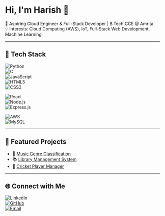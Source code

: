 # Hi, I'm Harish 👋  

🚀 Aspiring Cloud Engineer & Full-Stack Developer | B.Tech CCE @ Amrita  
💡 Interests: Cloud Computing (AWS), IoT, Full-Stack Web Development, Machine Learning  

---

## 🔨 Tech Stack  
![Python](https://img.shields.io/badge/Python-3776AB?style=for-the-badge&logo=python&logoColor=white)  
![C](https://img.shields.io/badge/C-00599C?style=for-the-badge&logo=c&logoColor=white)  
![JavaScript](https://img.shields.io/badge/JavaScript-323330?style=for-the-badge&logo=javascript&logoColor=F7DF1E)  
![HTML5](https://img.shields.io/badge/HTML5-E34F26?style=for-the-badge&logo=html5&logoColor=white)  
![CSS3](https://img.shields.io/badge/CSS3-1572B6?style=for-the-badge&logo=css3&logoColor=white)  

![React](https://img.shields.io/badge/React-20232A?style=for-the-badge&logo=react&logoColor=61DAFB)  
![Node.js](https://img.shields.io/badge/Node.js-43853D?style=for-the-badge&logo=node.js&logoColor=white)  
![Express.js](https://img.shields.io/badge/Express.js-404D59?style=for-the-badge)  

![AWS](https://img.shields.io/badge/AWS-232F3E?style=for-the-badge&logo=amazonaws&logoColor=white)  
![MySQL](https://img.shields.io/badge/MySQL-005C84?style=for-the-badge&logo=mysql&logoColor=white)  

---

## 📌 Featured Projects  
- 🎵 [Music Genre Classification](https://github.com/harishrm-03/MusicGenreClassification)  
- 📚 [Library Management System](https://github.com/harishrm-03/LibraryManagementSystem)  
- 🏏 [Cricket Player Manager](https://github.com/harishrm-03/PlayerManagementDB)  
---


## 🌐 Connect with Me  
[![LinkedIn](https://img.shields.io/badge/LinkedIn-0077B5?style=for-the-badge&logo=linkedin&logoColor=white)](https://linkedin.com/in/)  
[![GitHub](https://img.shields.io/badge/GitHub-100000?style=for-the-badge&logo=github&logoColor=white)](https://github.com/harishrm)  
[![Email](https://img.shields.io/badge/Email-D14836?style=for-the-badge&logo=gmail&logoColor=white)](mailto:harishrm0036@gmail.com)  


